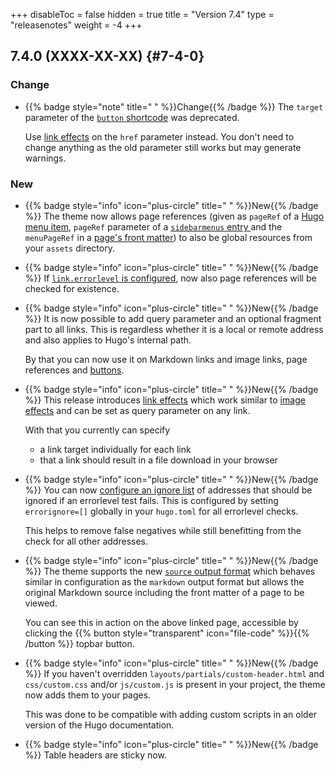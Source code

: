 +++
disableToc = false
hidden = true
title = "Version 7.4"
type = "releasenotes"
weight = -4
+++

## 7.4.0 (XXXX-XX-XX) {#7-4-0}

### Change

- {{% badge style="note" title=" " %}}Change{{% /badge %}} The `target` parameter of the [`button` shortcode](shortcodes/button#parameter) was deprecated.

  Use [link effects](authoring/markdown#link-effects)  on the `href` parameter instead. You don't need to change anything as the old parameter still works but may generate warnings.

### New

- {{% badge style="info" icon="plus-circle" title=" " %}}New{{% /badge %}} The theme now allows page references (given as `pageRef` of a [Hugo menu item](https://gohugo.io/content-management/menus/), `pageRef` parameter of a [`sidebarmenus` entry ](configuration/sidebar/menus#defining-sidebar-menus) and the `menuPageRef` in a [page's front matter](configuration/sidebar/menus/#displaying-arbitrary-links-in-a-page-menu)) to also be global resources from your `assets` directory.

- {{% badge style="info" icon="plus-circle" title=" " %}}New{{% /badge %}} If [`link.errorlevel` is configured](authoring/frontmatter/linking/#enabling-link-and-image-link-warnings), now also page references will be checked for existence.

- {{% badge style="info" icon="plus-circle" title=" " %}}New{{% /badge %}} It is now possible to add query parameter and an optional fragment part to all links. This is regardless whether it is a local or remote address and also applies to Hugo's internal path.

  By that you can now use it on Markdown links and image links, page references and [buttons](shortcodes/button).

- {{% badge style="info" icon="plus-circle" title=" " %}}New{{% /badge %}} This release introduces [link effects](authoring/linkeffects) which work similar to [image effects](authoring/imageeffects) and can be set as query parameter on any link.

  With that you currently can specify

  - a link target individually for each link
  - that a link should result in a file download in your browser

- {{% badge style="info" icon="plus-circle" title=" " %}}New{{% /badge %}} You can now [configure an ignore list](authoring/frontmatter/linking/#ignoring-false-negatives) of addresses that should be ignored if an errorlevel test fails. This is configured by setting `errorignore=[]` globally in your `hugo.toml` for all errorlevel checks.

  This helps to remove false negatives while still benefitting from the check for all other addresses.

- {{% badge style="info" icon="plus-circle" title=" " %}}New{{% /badge %}} The theme supports the new [`source` output format](configuration/sitemanagement/outputformats/#source-support) which behaves similar in configuration as the `markdown` output format but allows the original Markdown source including the front matter of a page to be viewed.

  You can see this in action on the above linked page, accessible by clicking the {{% button style="transparent" icon="file-code" %}}{{% /button %}} topbar button.

- {{% badge style="info" icon="plus-circle" title=" " %}}New{{% /badge %}} If you haven't overridden `layouts/partials/custom-header.html` and `css/custom.css` and/or `js/custom.js` is present in your project, the theme now adds them to your pages.

  This was done to be compatible with adding custom scripts in an older version of the Hugo documentation.

- {{% badge style="info" icon="plus-circle" title=" " %}}New{{% /badge %}} Table headers are sticky now.
